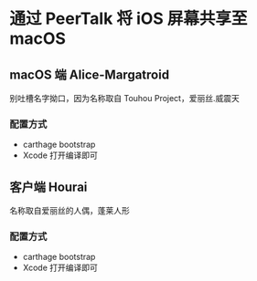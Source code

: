 # 通过 PeerTalk 将 iOS 屏幕共享至 macOS

## macOS 端 Alice-Margatroid

别吐槽名字拗口，因为名称取自 Touhou Project，爱丽丝.威震天

### 配置方式
- carthage bootstrap
- Xcode 打开编译即可

## 客户端 Hourai 

名称取自爱丽丝的人偶，蓬莱人形

### 配置方式
- carthage bootstrap
- Xcode 打开编译即可
